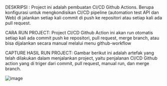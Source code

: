 DESKRIPSI : 
Project ini adalah pembuatan CI/CD Github Actions. Berupa konfigurasi untuk mengkondisikan CI/CD pipeline (automation test API dan Web) di jalankan setiap kali commit di push ke repositori atau setiap kali ada pull request.

CARA RUN PROJECT:
Project CI/CD Github Action ini akan run otomatis setiap kali ada commit push ke repositori, pull request, merge branch, atau bisa dijalankan secara manual melalui menu github-workflow

CAPTURE HASIL RUN PROJECT:
Gambar berikut ini adalah artefak yang telah dilakukan dalam menjalankan project, yaitu penjalanan CI/CD Github action yang di triger dari commit, pull request, manual run, dan merge branch.

![image](https://github.com/ismantoari/PR20Modul22-CICD-GitHub-Actions/assets/138659922/9b17b065-1248-4d21-854f-d8d7ab96a268)

